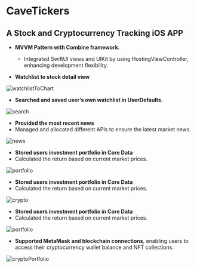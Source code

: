 # CaveTickers

## A Stock and Cryptocurrency Tracking iOS APP

- **MVVM Pattern with Combine framework.**
  - Integrated SwiftUI views and UIKit by using HostingViewController, enhancing development flexibility.

- **Watchlist to stock detail view**

![watchlistToChart](./RMAsset/watchlistToChart.gif)

- **Searched and saved user’s own watchlist in UserDefaults.**

![search](./RMAsset/searching.gif)

- **Provided the most recent news**
- Managed and allocated different APIs to ensure the latest market news.

![news](./RMAsset/news.gif)

- **Stored users investment portfolio in Core Data**
- Calculated the return based on current market prices.

![portfolio](./RMAsset/portfolio.gif)

- **Stored users investment portfolio in Core Data**
- Calculated the return based on current market prices.

![crypto](./RMAsset/crypto.gif)

- **Stored users investment portfolio in Core Data**
- Calculated the return based on current market prices.

![portfolio](./RMAsset/portfolio.gif)

- **Supported MetaMask and blockchain connections**, enabling users to access their cryptocurrency wallet balance and NFT collections.
  
![cryptoPortfolio](./RMAsset/cryptoPortfolio.gif)